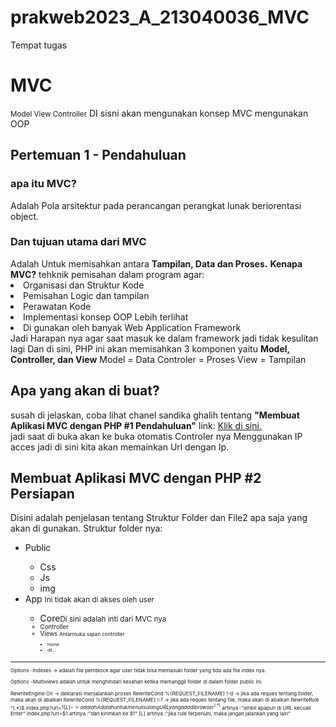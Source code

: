 # prakweb2023_A_213040036_MVC
Tempat tugas
<h1>MVC</h1>
<small>Model View Controller</small>
DI sisni akan mengunakan konsep MVC mengunakan OOP

<h2>Pertemuan 1 - Pendahuluan</h2>
<h3>apa itu MVC?</h3>
Adalah Pola arsitektur pada perancangan perangkat lunak beriorentasi object.
<h3>Dan tujuan utama dari MVC</h3>
Adalah Untuk memisahkan antara <b>Tampilan, Data dan Proses.</b>
<b>Kenapa MVC?</b>
tehknik pemisahan dalam program agar:
<li>Organisasi dan Struktur Kode</li>
<li>Pemisahan Logic dan tampilan</li>
<li>Perawatan Kode</li>
<li>Implementasi konsep OOP Lebih terlihat</li>
<li>Di gunakan oleh banyak Web Application Framework</li>
Jadi Harapan nya agar saat masuk ke dalam framework jadi tidak kesulitan lagi
Dan di sini, PHP ini akan memisahkan 3 komponen yaitu
<b>Model, Controller, dan View</b>
Model = Data
Controler = Proses
View = Tampilan
<h2>Apa yang akan di buat?</h2>
susah di jelaskan, coba lihat chanel sandika ghalih tentang
<b>"Membuat Aplikasi MVC dengan PHP #1 Pendahuluan"</b>
link: <a href="https://youtu.be/tBKOb8Ib5nI?list=PLFIM0718LjIVEh_d-h5wAjsdv2W4SAtkx&t=253" target="_blank" rel="Link Pendahuluan 1">
  Klik di sini.
</a>
<br>
jadi saat di buka akan ke buka otomatis Controler nya
Menggunakan IP acces
jadi di sini kita akan memainkan Url dengan Ip.
<br>

<h2>Membuat Aplikasi MVC dengan PHP #2 Persiapan</h2>
Disini adalah penjelasan tentang Struktur Folder dan File2 apa saja yang akan di gunakan. 
Struktur folder nya:
<ul>
  <li>Public</li>
  <ul>
    <li>Css</li>
    <li>Js</li>
    <li>img</li>
  </ul>
  <li>App <small>Ini tidak akan di akses oleh user</small></li>
    <ul>
      <li>Core<small>Di sini adalah inti dari MVC nya<small></li>
      <li>Controller</li>
      <li>Views <small>Antarmuka sajian controller<small></li>
      <ul>
        <li>Home</li>
        <li>dll...</li>
      </ul>
    </ul>
</ul>
<hr>
Options -Indexes -> adalah file pemblock agar user tidak bisa memasuki folder yang tida ada file index nya.

Options -Multiviews adalah untuk menghindari kesahan ketika memanggil folder di dalam folder public ini.

RewriteEngine On -> deklarasi menjalankan proses
RewriteCond %{REQUEST_FILENAME} !-d -> jika ada reques tentang folder, maka akan di abaikan
RewriteCond %{REQUEST_FILENAME} !-f -> jika ada reques tentang file, maka akan di abaikan
RewriteRule ^(.*)$ index.php?url=$1 [L] -> adalah  
Adalah untuk menulis ulang URL yang ada di browser
^(.*)$ artinya :"ambil apapun di URL kecuali Enter"
index.php?url=$1 artinya :"dan kirimkan ke $1"
[L] artinya :"jika rule terpenuhi, maka jangan jalankan yang lain"
